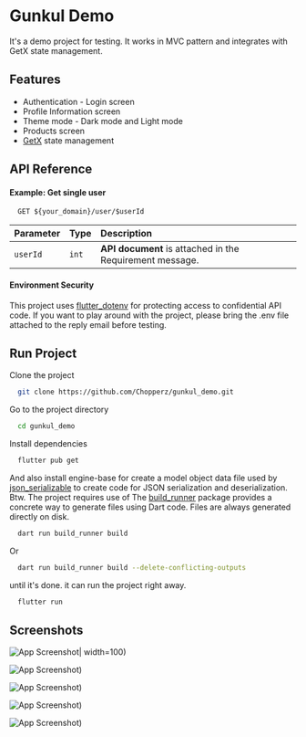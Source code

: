 # Gunkul Demo

It's a demo project for testing. It works in MVC pattern and integrates with GetX state management.


## Features

- Authentication - Login screen
- Profile Information screen
- Theme mode - Dark mode and Light mode
- Products screen
- [GetX](https://pub.dev/packages/get) state management


## API Reference

#### Example: Get single user

```http
  GET ${your_domain}/user/$userId
```

| Parameter | Type     | Description                |
| :-------- | :------- | :------------------------- |
| `userId` | `int` | **API document** is attached in the Requirement message.|


#### Environment Security

This project uses [flutter_dotenv](https://pub.dev/packages/flutter_dotenv) for protecting access to confidential API code. If you want to play around with the project, please bring the .env file attached to the reply email before testing.

## Run Project

Clone the project

```bash
  git clone https://github.com/Chopperz/gunkul_demo.git
```

Go to the project directory

```bash
  cd gunkul_demo
```

Install dependencies

```bash
  flutter pub get
```

And also install engine-base for create a model object data file used by [json_serializable](https://pub.dev/packages/json_serializable) to create code for JSON serialization and deserialization. Btw. The project requires use of The [build_runner](https://pub.dev/packages/build_runner) package provides a concrete way to generate files using Dart code. Files are always generated directly on disk.

```bash
  dart run build_runner build
```

Or

```bash
  dart run build_runner build --delete-conflicting-outputs
```

until it's done. it can run the project right away.

```bash
  flutter run
```


## Screenshots

![App Screenshot](screenshot/login_screenshot.png)| width=100)

![App Screenshot](screenshot/home_listview_light_screenshot.png))

![App Screenshot](screenshot/home_listview_dark_screenshot.png))

![App Screenshot](screenshot/home_gridview_light_screenshot.png))

![App Screenshot](screenshot/home_gridview_dark_screenshot.png))